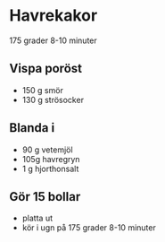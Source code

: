 # Havrekakor
175 grader 8-10 minuter

## Vispa poröst
* 150 g smör
* 130 g strösocker

## Blanda i
* 90 g vetemjöl
* 105g havregryn
* 1 g hjorthonsalt

## Gör 15 bollar
* platta ut
* kör i ugn på 175 grader 8-10 minuter
